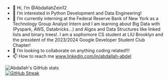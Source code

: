 

- 👋 Hi, I’m @AbdallahZein12
- 👀 I’m interested in Python Development and Data Engineering!
- 🌱 I’m currently interning at the Federal Reserve Bank of New York as a Technology Group Analyst Intern and I am learning about Big Data with (Pyspark, AWS, Databricks...) and Algos and Data Structures like linked lists and binary trees!. I am a sophomore CS student at LIU Brooklyn and the president of the 2023/2024 Google Developer Student Club Chapter!
- 💞️ I’m looking to collaborate on anything coding related!!!
- 📫 How to reach me www.linkedin.com/in/abdallah-abdel


![Abdallah's GitHub stats](https://github-stats-alpha.vercel.app/api?username=AbdallahZein12)
<br />
[![GitHub Streak](https://streak-stats.demolab.com/?user=AbdallahZein12)](https://git.io/streak-stats)


<!---
AbdallahZein12/AbdallahZein12 is a ✨ special ✨ repository because its `README.md` (this file) appears on your GitHub profile.
You can click the Preview link to take a look at your changes..
--->
